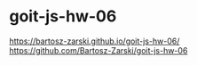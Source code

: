 # goit-js-hw-06 <br>
https://bartosz-zarski.github.io/goit-js-hw-06/ <br>
https://github.com/Bartosz-Zarski/goit-js-hw-06